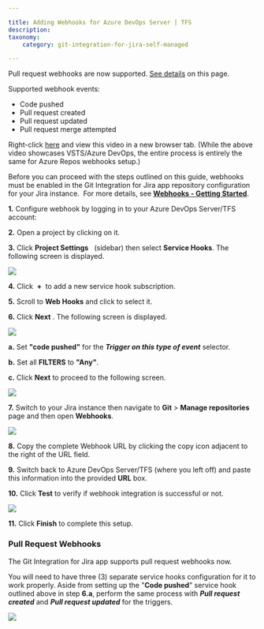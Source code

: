 ```yaml
---

title: Adding Webhooks for Azure DevOps Server | TFS
description:
taxonomy:
    category: git-integration-for-jira-self-managed

---
```



Pull request webhooks are now supported. [See details](/wiki/pages/resumedraft.action?draftId=235274262#AddingWebhooksforAzureDevOpsServer|TFS-pullreq) on this page.

Supported webhook events:

*   Code pushed
*   Pull request created
*   Pull request updated
*   Pull request merge attempted



Right-click [here](https://bigbrassband.wistia.com/medias/61wl72vp91) and view this video in a new browser tab. (While the above video showcases VSTS/Azure DevOps, the entire process is entirely the same for Azure Repos webhooks setup.)



Before you can proceed with the steps outlined on this guide, webhooks must be enabled in the Git Integration for Jira app repository configuration for your Jira instance.  For more details, see [**Webhooks - Getting Started**](/wiki/spaces/GITCLOUD/pages/171475219/Indexing+Triggers).

****1.**** Configure webhook by logging in to your Azure DevOps Server/TFS account:

**2.** Open a project by clicking on it.

**3.** Click **Project Settings** 
 (sidebar) then select **Service Hooks**. The following screen is displayed.

![](https://bigbrassband.com/confluence/images/webhooks-azure-devops-add-shooks.png)

**4.** Click  **+**  to add a new service hook subscription.

**5.** Scroll to **Web Hooks** and click to select it.

**6.** Click **Next** . The following screen is displayed.

![](https://bigbrassband.com/confluence/images/webhooks-azure-devops-triggers-cfg.png)

**a.** Set **"code pushed"** for the _**Trigger on this type of event**_ selector.

**b.** Set all **FILTERS** to **"Any"**.

**c.** Click **Next** to proceed to the following screen.

![](https://bigbrassband.com/confluence/images/webhooks-azure-devops-action-cfg.png)

**7.** Switch to your Jira instance then navigate to **Git** > **Manage repositories** page and then open **Webhooks**.

![](https://bigbrassband.atlassian.net/wiki/download/attachments/235274262/jira-server-git-webhooks-loc-pointer.png?version=1&modificationDate=1589621082796&cacheVersion=1&api=v2)

**8.** Copy the complete Webhook URL by clicking the copy icon adjacent to the right of the URL field.

**9.** Switch back to Azure DevOps Server/TFS (where you left off) and paste this information into the provided **URL** box.

**10.** Click **Test** to verify if webhook integration is successful or not.

![](https://bigbrassband.com/confluence/images/webhooks-azure-devops-test-cfg.png)

**11.** Click **Finish** to complete this setup.



### **Pull Request Webhooks**

The Git Integration for Jira app supports pull request webhooks now.

You will need to have three (3) separate service hooks configuration for it to work properly. Aside from setting up the "**Code pushed**" service hook outlined above in step **6.a**, perform the same process with **_Pull request created_** and _**Pull request updated**_ for the triggers.

![](https://bigbrassband.atlassian.net/wiki/download/attachments/235274262/azure-devops-server-2019-req-service-hooks.png?version=1&modificationDate=1578491768289&cacheVersion=1&api=v2)